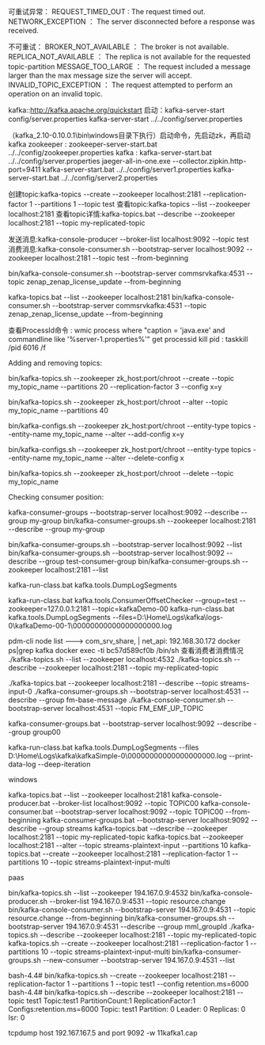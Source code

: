 可重试异常：
REQUEST_TIMED_OUT : The request timed out. 
NETWORK_EXCEPTION ： The server disconnected before a response was received.

不可重试：
BROKER_NOT_AVAILABLE ： The broker is not available.
REPLICA_NOT_AVAILABLE ： The replica is not available for the requested topic-partition
MESSAGE_TOO_LARGE ： The request included a message larger than the max message size the server will accept.
INVALID_TOPIC_EXCEPTION ： The request attempted to perform an operation on an invalid topic.


kafka::http://kafka.apache.org/quickstart
启动：kafka-server-start config/server.properties   kafka-server-start ../../config/server.properties

（kafka_2.10-0.10.0.1\bin\windows目录下执行）启动命令，先启动zk，再启动kafka
zookeeper : zookeeper-server-start.bat ../../config/zookeeper.properties
kafka :     kafka-server-start.bat ../../config/server.properties
jaeger-all-in-one.exe --collector.zipkin.http-port=9411
kafka-server-start.bat ../../config/server1.properties
kafka-server-start.bat ../../config/server2.properties

创建topic:kafka-topics --create --zookeeper localhost:2181 --replication-factor 1 --partitions 1 --topic test
查看topic:kafka-topics --list --zookeeper localhost:2181
查看topic详情:kafka-topics.bat --describe --zookeeper localhost:2181 --topic my-replicated-topic

发送消息:kafka-console-producer --broker-list localhost:9092 --topic test
消费消息:kafka-console-consumer.sh --bootstrap-server localhost:9092 --zookeeper localhost:2181 --topic  test --from-beginning

bin/kafka-console-consumer.sh --bootstrap-server commsrvkafka:4531 --topic  zenap_zenap_license_update --from-beginning

kafka-topics.bat --list --zookeeper localhost:2181
bin/kafka-console-consumer.sh --bootstrap-server commsrvkafka:4531 --topic zenap_zenap_license_update --from-beginning

查看ProcessId命令 :  wmic process where "caption = 'java.exe' and commandline like '%server-1.properties%'" get processid
kill pid : taskkill /pid 6016 /f



Adding and removing topics:

bin/kafka-topics.sh --zookeeper zk_host:port/chroot --create --topic my_topic_name
      --partitions 20 --replication-factor 3 --config x=y
	  
bin/kafka-topics.sh --zookeeper zk_host:port/chroot --alter --topic my_topic_name
      --partitions 40
	  
bin/kafka-configs.sh --zookeeper zk_host:port/chroot --entity-type topics --entity-name my_topic_name --alter --add-config x=y

bin/kafka-configs.sh --zookeeper zk_host:port/chroot --entity-type topics --entity-name my_topic_name --alter --delete-config x

bin/kafka-topics.sh --zookeeper zk_host:port/chroot --delete --topic my_topic_name


Checking consumer position:

kafka-consumer-groups --bootstrap-server localhost:9092 --describe --group my-group
bin/kafka-consumer-groups.sh --zookeeper localhost:2181 --describe --group my-group

bin/kafka-consumer-groups.sh --bootstrap-server localhost:9092 --list
bin/kafka-consumer-groups.sh --bootstrap-server localhost:9092 --describe --group test-consumer-group
bin/kafka-consumer-groups.sh --zookeeper localhost:2181 --list


kafka-run-class.bat kafka.tools.DumpLogSegments

kafka-run-class.bat kafka.tools.ConsumerOffsetChecker  --group=test --zookeeper=127.0.0.1:2181 --topic=kafkaDemo-00
kafka-run-class.bat kafka.tools.DumpLogSegments --files=D:\Home\Logs\kafka\logs-0\kafkaDemo-00-1\00000000000000000000.log

pdm-cli node list  --->  com_srv_share,    |   net_api: 192.168.30.172
docker ps|grep kafka
docker exec -ti bc57d589cf0b /bin/sh
查看消费者消费情况
./kafka-topics.sh --list --zookeeper localhost:4532
./kafka-topics.sh --describe --zookeeper localhost:2181 --topic my-replicated-topic

./kafka-topics.bat --zookeeper localhost:2181  --describe --topic streams-input-0
./kafka-consumer-groups.sh  --bootstrap-server  localhost:4531 --describe --group fm-base-message
./kafka-console-consumer.sh --bootstrap-server  localhost:4531 --topic FM_EMF_UP_TOPIC

kafka-consumer-groups.bat --bootstrap-server localhost:9092 --describe --group group00


kafka-run-class.bat kafka.tools.DumpLogSegments --files D:\Home\Logs\kafka\kafkaSimple-0\00000000000000000000.log  --print-data-log --deep-iteration


windows

kafka-topics.bat --list --zookeeper localhost:2181
kafka-console-producer.bat --broker-list localhost:9092 --topic TOPIC00
kafka-console-consumer.bat --bootstrap-server localhost:9092  --topic TOPIC00 --from-beginning
kafka-consumer-groups.bat --bootstrap-server localhost:9092 --describe --group streams
kafka-topics.bat --describe --zookeeper localhost:2181 --topic my-replicated-topic
kafka-topics.bat --zookeeper localhost:2181 --alter --topic streams-plaintext-input --partitions 10
kafka-topics.bat --create --zookeeper localhost:2181 --replication-factor 1 --partitions 10 --topic streams-plaintext-input-multi

paas

bin/kafka-topics.sh --list --zookeeper 194.167.0.9:4532
bin/kafka-console-producer.sh --broker-list 194.167.0.9:4531 --topic resource.change
bin/kafka-console-consumer.sh --bootstrap-server 194.167.0.9:4531 --topic resource.change --from-beginning
bin/kafka-consumer-groups.sh --bootstrap-server 194.167.0.9:4531 --describe --group mml_groupId
./kafka-topics.sh --describe --zookeeper localhost:2181 --topic my-replicated-topic
kafka-topics.sh --create --zookeeper localhost:2181 --replication-factor 1 --partitions 10 --topic streams-plaintext-input-multi
bin/kafka-consumer-groups.sh --new-consumer --bootstrap-server 194.167.0.9:4531 --list

bash-4.4# bin/kafka-topics.sh --create --zookeeper localhost:2181 --replication-factor 1 --partitions 1 --topic test1 --config retention.ms=6000
bash-4.4# bin/kafka-topics.sh --describe --zookeeper localhost:2181 --topic test1
Topic:test1     PartitionCount:1        ReplicationFactor:1     Configs:retention.ms=6000
        Topic: test1    Partition: 0    Leader: 0       Replicas: 0     Isr: 0

		


 tcpdump  host 192.167.167.5 and port 9092 -w 11kafka1.cap
 
 